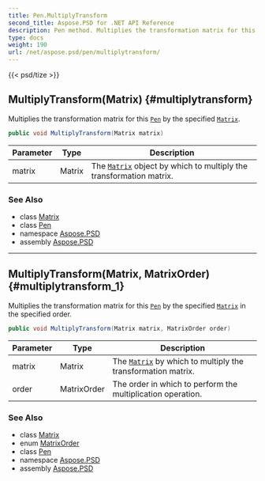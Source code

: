 ```yaml
---
title: Pen.MultiplyTransform
second_title: Aspose.PSD for .NET API Reference
description: Pen method. Multiplies the transformation matrix for this Pen by the specified Matrix
type: docs
weight: 190
url: /net/aspose.psd/pen/multiplytransform/
---
```

{{< psd/tize >}}
## MultiplyTransform(Matrix) {#multiplytransform}

Multiplies the transformation matrix for this [`Pen`](../) by the specified [`Matrix`](../../matrix/).

```csharp
public void MultiplyTransform(Matrix matrix)
```

| Parameter | Type | Description |
| --- | --- | --- |
| matrix | Matrix | The [`Matrix`](../../matrix/) object by which to multiply the transformation matrix. |

### See Also

* class [Matrix](../../matrix/)
* class [Pen](../)
* namespace [Aspose.PSD](../../../aspose.psd/)
* assembly [Aspose.PSD](../../../)

---

## MultiplyTransform(Matrix, MatrixOrder) {#multiplytransform_1}

Multiplies the transformation matrix for this [`Pen`](../) by the specified [`Matrix`](../../matrix/) in the specified order.

```csharp
public void MultiplyTransform(Matrix matrix, MatrixOrder order)
```

| Parameter | Type | Description |
| --- | --- | --- |
| matrix | Matrix | The [`Matrix`](../../matrix/) by which to multiply the transformation matrix. |
| order | MatrixOrder | The order in which to perform the multiplication operation. |

### See Also

* class [Matrix](../../matrix/)
* enum [MatrixOrder](../../matrixorder/)
* class [Pen](../)
* namespace [Aspose.PSD](../../../aspose.psd/)
* assembly [Aspose.PSD](../../../)



